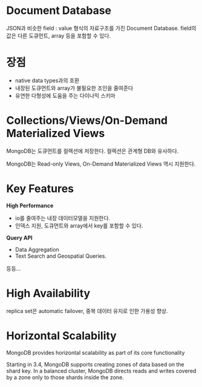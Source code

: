 Document Database
=
JSON과 비슷한 field : value 형식의 자료구조를 가진 Document Database.
field의 값은 다른 도큐먼트, array 등을 포함할 수 있다.

장점
=
- native data types과의 호환
- 내장된 도큐먼트와 array가 불필요한 조인을 줄여준다
- 유연한 다형성에 도움을 주는 다이나믹 스키마

Collections/Views/On-Demand Materialized Views
=
MongoDB는 도큐먼트를 컬렉션에 저장한다.
컬렉션은 관계형 DB와 유사하다.

MongoDB는 Read-only Views, On-Demand Materialized Views 역시 지원한다.

Key Features
=

**High Performance**
- io를 줄여주는 내장 데이터모델을 지원한다.
- 인덱스 지원, 도큐먼트와 array에서 key를 포함할 수 있다.

**Query API**
- Data Aggregation
- Text Search and Geospatial Queries.

등등...

High Availability
=
replica set은 automatic failover, 중복 데이터 유지로 인한 가용성 향상.

Horizontal Scalability
=
MongoDB provides horizontal scalability as part of its core functionality

Starting in 3.4, MongoDB supports creating zones of data based on the shard key. In a balanced cluster, MongoDB directs reads and writes covered by a zone only to those shards inside the zone. 

